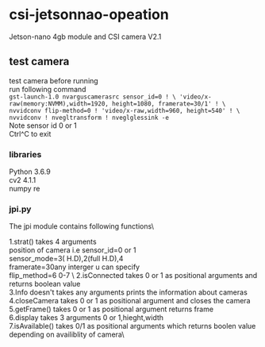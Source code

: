 # csi-jetsonnao-opeation

Jetson-nano 4gb module and CSI camera V2.1

## test camera
test camera before running\
run following command\
    `gst-launch-1.0 nvarguscamerasrc sensor_id=0 ! \
   'video/x-raw(memory:NVMM),width=1920, height=1080, framerate=30/1' ! \
   nvvidconv flip-method=0 ! 'video/x-raw,width=960, height=540' ! \
   nvvidconv ! nvegltransform ! nveglglessink -e`\
  Note sensor id 0 or 1\
  Ctrl^C to exit
  
  ### libraries
  Python 3.6.9 \
  cv2 4.1.1\
  numpy
  re
  
  
  ### jpi.py
The jpi module contains following functions\

1.strat() takes 4 arguments\
   position of camera i.e sensor_id=0 or 1\
   sensor_mode=3( H.D),2(full H.D),4\
   framerate=30any interger u can specify\
   flip_method=6 0-7 \\
2.isConnected takes 0 or 1  as positional arguments and returns boolean value\
3.Info doesn't takes any arguments prints the information about cameras\
4.closeCamera takes 0 or 1 as positional argument and closes the camera \
5.getFrame() takes 0 or 1 as positional argument returns frame \
6.display takes 3 arguments 0 or 1,hieght,width \
7.isAvailable() takes 0/1 as positional arguments which returns boolen value depending on availiblity of camera\

